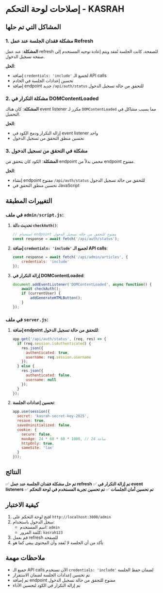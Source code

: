 # إصلاحات لوحة التحكم - KASRAH

## المشاكل التي تم حلها

### 1. مشكلة فقدان الجلسة عند عمل Refresh
**المشكلة**: عند عمل refresh للصفحة، كانت الجلسة تُفقد ويتم إعادة توجيه المستخدم إلى صفحة تسجيل الدخول.

**الحل**:
- إضافة `credentials: 'include'` لجميع الـ API calls
- تحسين إعدادات الجلسة في الخادم
- إضافة endpoint جديد `/api/auth/status` للتحقق من حالة تسجيل الدخول

### 2. مشكلة التكرار في DOMContentLoaded
**المشكلة**: كان هناك event listener مكرر لـ `DOMContentLoaded` مما يسبب مشاكل في التحميل.

**الحل**:
- إزالة التكرار ودمج الكود في event listener واحد
- تحسين منطق التحقق من تسجيل الدخول

### 3. مشكلة في التحقق من تسجيل الدخول
**المشكلة**: الكود كان يتحقق من endpoint محمي بدلاً من endpoint مفتوح.

**الحل**:
- إنشاء endpoint مفتوح `/api/auth/status` للتحقق من حالة تسجيل الدخول
- تحسين منطق التحقق في JavaScript

## التغييرات المطبقة

### في ملف `admin/script.js`:

1. **تحديث دالة `checkAuth()`**:
   ```javascript
   // استخدام endpoint مفتوح للتحقق من حالة تسجيل الدخول
   const response = await fetch('/api/auth/status');
   ```

2. **إضافة `credentials: 'include'` لجميع الـ API calls**:
   ```javascript
   const response = await fetch('/api/admin/articles', {
       credentials: 'include'
   });
   ```

3. **إزالة التكرار في DOMContentLoaded**:
   ```javascript
   document.addEventListener('DOMContentLoaded', async function() {
       await checkAuth();
       if (currentUser) {
           addGenerateHTMLButton();
       }
   });
   ```

### في ملف `server.js`:

1. **إضافة endpoint للتحقق من حالة تسجيل الدخول**:
   ```javascript
   app.get('/api/auth/status', (req, res) => {
     if (req.session.isAuthenticated) {
       res.json({ 
         authenticated: true, 
         username: req.session.username 
       });
     } else {
       res.json({ 
         authenticated: false, 
         username: null 
       });
     }
   });
   ```

2. **تحسين إعدادات الجلسة**:
   ```javascript
   app.use(session({
     secret: 'kasrah-secret-key-2025',
     resave: true,
     saveUninitialized: false,
     cookie: { 
       secure: false, 
       maxAge: 24 * 60 * 60 * 1000, // 24 ساعة
       httpOnly: true,
       sameSite: 'lax'
     }
   }));
   ```

## النتائج

✅ **تم حل مشكلة فقدان الجلسة عند عمل refresh**
✅ **تم إزالة التكرار في event listeners**
✅ **تم تحسين أمان الجلسات**
✅ **تم تحسين تجربة المستخدم في لوحة التحكم**

## كيفية الاختبار

1. افتح لوحة التحكم على `http://localhost:3000/admin`
2. سجل الدخول باستخدام:
   - اسم المستخدم: `admin`
   - كلمة المرور: `kasrah123`
3. قم بعمل refresh للصفحة
4. تأكد من أن الجلسة لا تُفقد وأن المحتوى يبقى كما هو

## ملاحظات مهمة

- جميع الـ API calls الآن تستخدم `credentials: 'include'` لضمان حفظ الجلسة
- تم تحسين إعدادات الجلسة لضمان الاستقرار
- تم إضافة endpoint مفتوح للتحقق من حالة تسجيل الدخول
- تم إزالة التكرار في الكود لتحسين الأداء
